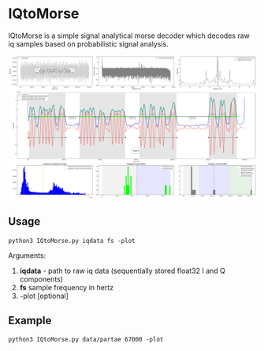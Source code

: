 # IQtoMorse

IQtoMorse is a simple signal analytical morse decoder which decodes raw iq samples based on probabilistic signal analysis.

![IQtoMorse.png](https://github.com/eikeviehmann/IQtoMorse/blob/main/IQtoMorse.png?raw=true)

## Usage
```
python3 IQtoMorse.py iqdata fs -plot
```
Arguments:
1. **iqdata** - path to raw iq data (sequentially stored float32 I and Q components) 
2. **fs** sample frequency in hertz
3. -plot [optional]

## Example
```
python3 IQtoMorse.py data/partae 67000 -plot
```

